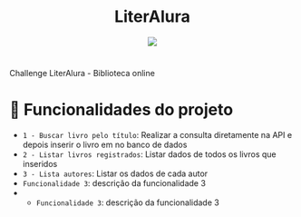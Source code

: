 <h1 align="center"> LiterAlura </h1>

<p align="center">
<img loading="lazy" src="http://img.shields.io/static/v1?label=STATUS&message=EM%20DESENVOLVIMENTO&color=GREEN&style=for-the-badge"/>
</p>

# 
Challenge LiterAlura - Biblioteca online


# :hammer: Funcionalidades do projeto

- `1 - Buscar livro pelo título`: Realizar a consulta diretamente na API e depois inserir o livro em no banco de dados
- `2 - Listar livros registrados`: Listar dados de todos os livros que inseridos
- `3 - Lista autores`: Listar os dados de cada autor
- `Funcionalidade 3`: descrição da funcionalidade 3
- - `Funcionalidade 3`: descrição da funcionalidade 3
